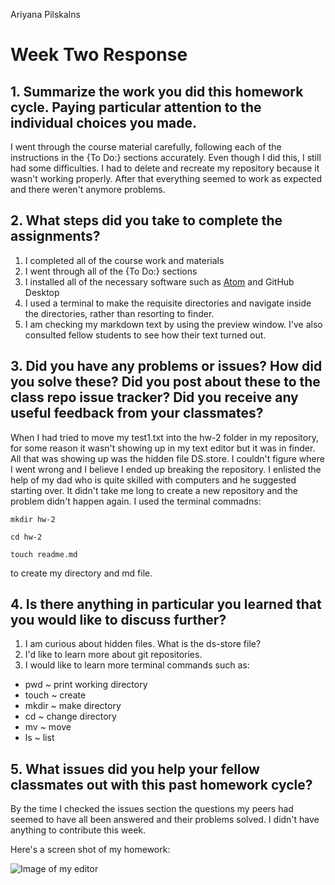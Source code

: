 Ariyana Pilskalns

# Week Two Response

## 1. Summarize the work you did this homework cycle. Paying particular attention to the individual choices you made.

 I went through the course material carefully, following each of the instructions in the {To Do:} sections accurately. Even though I did this, I still had some difficulties.
 I had to delete and recreate my repository because it wasn't working properly. After that everything seemed to work as expected and there weren't anymore problems.

 ## 2. What steps did you take to complete the assignments?

 1. I completed all of the course work and materials
 2. I went through all of the {To Do:} sections
 3. I installed all of the necessary software such as [Atom](https://en.wikipedia.org/wiki/Atom) and GitHub Desktop
 4. I used a terminal to make the requisite directories and navigate inside the directories, rather than resorting to finder.
 5. I am checking my markdown text by using the preview window. I've also consulted fellow students to see how their text turned out.

 ## 3. Did you have any problems or issues? How did you solve these? Did you post about these to the class repo issue tracker? Did you receive any useful feedback from your classmates?

When I had tried to move my test1.txt into the hw-2 folder in my repository, for some reason it wasn't showing up in my text editor but it was in finder. All that was showing up was the hidden file DS.store. I couldn't figure where I went wrong and I believe I ended up breaking the repository. I enlisted the help of my dad who is quite skilled with computers and he suggested starting over. It didn't take me long to create a new repository and the problem didn't happen again. I used the terminal commadns:

 ```mkdir hw-2```

 ```cd hw-2```

 ```touch readme.md```

 to create my directory and md file.


## 4. Is there anything in particular you learned that you would like to discuss further?

1. I am curious about hidden files. What is the ds-store file?
2. I'd like to learn more about git repositories.
3. I would like to learn more terminal commands such as:


- pwd ~ print working directory
- touch ~ create
- mkdir ~ make directory
- cd ~ change directory
- mv ~ move
- ls ~ list

## 5. What issues did you help your fellow classmates out with this past homework cycle?

By the time I checked the issues section the questions my peers had seemed to have all been answered and their problems solved. I didn't have anything to contribute this week.

Here's a screen shot of my homework:


![Image of my editor](Text-Editor-Screen-Shot.png)
